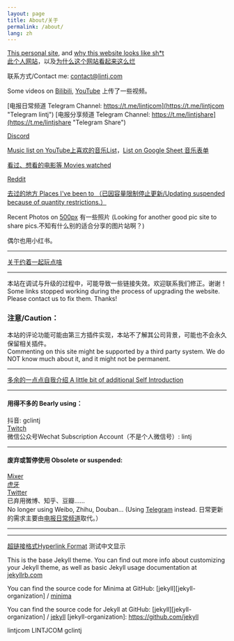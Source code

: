 ```yaml
---
layout: page
title: About/关于
permalink: /about/
lang: zh
---
```

[This personal site][lintj], and [why this website looks like sh\*t](https://www.lintj.com/personal/2021/02/11/WhyLooksLike.html)  
[此个人网站][lintj]，以及[为什么这个网站看起来这么烂](https://www.lintj.com/personal/2021/02/11/cnWhyLooksLike.html)  

联系方式/Contact me: [contact@lintj.com](mailto:contact@lintj.com)

Some videos on [Bilibili](https://space.bilibili.com/2781398/ "Bili Videos"), [YouTube](https://www.youtube.com/channel/UCeUkaHI475LsrGAjT0tGkow "YT Videos") 上传了一些视频。

[电报日常频道 Telegram Channel: https://t.me/lintjcom](https://t.me/lintjcom "Telegram lintj")
[电报分享频道 Telegram Channel: https://t.me/lintjshare](https://t.me/lintjshare "Telegram Share")

[Discord](https://discord.gg/d6XaQyq "Discord")

[Music list on YouTube上喜欢的音乐List](https://www.youtube.com/playlist?list=PLZZ3GNd8F1ATt0pdGE3CbayiJGoJEZj9u "Music YouTube")，[List on Google Sheet 音乐表单](https://docs.google.com/spreadsheets/d/1GONFCd8FIyMa0yg0LQzmQsRUZk_KrZ7D73nE_sFLpB0/edit?usp=sharing "Music Excel")

[看过、想看的电影等 Movies watched](http://www.lintj.com/reviews/2019/12/01/Movies.html "Movies")

[Reddit](https://www.reddit.com/r/lintj/ "理性讨论区")

[去过的地方 Places I've been to （已因容量限制停止更新/Updating suspended because of quantity restrictions.）](https://goo.gl/CWa4cs "Places")

Recent Photos on [500px](https://500px.com/gclintj "500px") 有一些照片 (Looking for another good pic site to share pics.不知有什么别的适合分享的图片站啊？)

偶尔也用小红书。

---
[关于约着一起玩点啥](https://www.lintj.com/personal/2020/11/30/PhoenixLocal.html)

---

本站在调试与升级的过程中，可能导致一些链接失效。欢迎联系我们修正。谢谢！
Some links stopped working during the process of upgrading the website. Please contact us to fix them. Thanks!

### 注意/Caution：  
本站的评论功能可能由第三方插件实现，本站不了解其公司背景，可能也不会永久保留相关插件。  
Commenting on this site might be supported by a third party system. We do NOT know much about it, and it might not be permanent.  

---

[多余的一点点自我介绍 A little bit of additional Self Introduction](http://www.lintj.com/personal/2019/02/12/ZiLi.html "Extra")

---

#### 用得不多的 Bearly using：  
抖音: gclintj  
[Twitch](https://www.twitch.tv/gclintj "Twitch")  
微信公众号Wechat Subscription Account（不是个人微信号）: lintj  

---

#### 废弃或暂停使用 Obsolete or suspended:  
[Mixer](https://mixer.com/lintj "Mixer")  
[虎牙](https://www.huya.com/lintj "HuYaZhiBo")  
[Twitter](https://twitter.com/lintianjiao "Twitter")  
已弃用微博、知乎、豆瓣……  
No longer using Weibo, Zhihu, Douban...  (Using [Telegram](https://t.me/lintjcom "Telegram lintj") instead.
日常更新的需求主要由[电报日常频道](https://t.me/lintjcom "Telegram lintj")取代。）


---

---

[超链接格式Hyperlink Format](https://www.lintj.com "format lintj.com")
测试中文显示

This is the base Jekyll theme. You can find out more info about customizing your Jekyll theme, as well as basic Jekyll usage documentation at [jekyllrb.com](https://jekyllrb.com/)

You can find the source code for Minima at GitHub:
[jekyll][jekyll-organization] /
[minima](https://github.com/jekyll/minima)

You can find the source code for Jekyll at GitHub:
[jekyll][jekyll-organization] /
[jekyll](https://github.com/jekyll/jekyll)
[jekyll-organization]: https://github.com/jekyll

[lintj]: https://www.lintj.com/ "lintj.com"
lintjcom
LINTJCOM
gclintj
